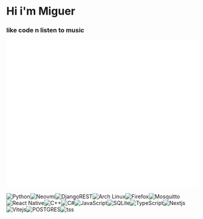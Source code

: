 # Hi i'm Miguer
### like code n listen to music

![Metrics](/github-metrics.svg)


![Python](https://img.shields.io/badge/python-3670A0?style=for-the-badge&logo=python&logoColor=crimson&color=black)![Neovmi](https://img.shields.io/badge/NeoVim-%2357A143.svg?&style=for-the-badge&logo=neovim&logoColor=crimson&color=black)![DjangoREST](https://img.shields.io/badge/DJANGO-REST-ff1709?style=for-the-badge&logo=django&logoColor=crimson&color=crimson&labelColor=black)![Arch Linux](https://img.shields.io/badge/Arch_Linux-1793D1?style=for-the-badge&logo=arch-linux&logoColor=crimson&color=black)![Firefox](https://img.shields.io/badge/Firefox-FF7139?style=for-the-badge&logo=Firefox-Browser&logoColor=crimson&color=black)![Mosquitto](https://img.shields.io/badge/mosquitto-%233C5280.svg?style=for-the-badge&logo=eclipsemosquitto&logoColor=crimson&color=black)![React Native](https://img.shields.io/badge/react_native-%2320232a.svg?style=for-the-badge&logo=react&logoColor=crimson&color=black)![C++](https://img.shields.io/badge/c++-%2300599C.svg?style=for-the-badge&logo=c%2B%2B&logoColor=crimson&color=black)![C#](https://img.shields.io/badge/c%23-%23239120.svg?style=for-the-badge&logo=c-sharp&logoColor=crimson&color=black)![JavaScript](https://img.shields.io/badge/javascript-%23323330.svg?style=for-the-badge&logo=javascript&logoColor=crimson&color=black)![SQLite](https://img.shields.io/badge/sqlite-%2307405e.svg?style=for-the-badge&logo=sqlite&logoColor=crimson&color=black)![TypeScript](https://shields.io/badge/TypeScript-3178C6?style=for-the-badge&logo=TypeScript&logoColor=crimson&color=black)![Nextjs](https://img.shields.io/badge/next.js-000000?style=for-the-badge&logo=nextdotjs&logoColor=crimson&color=black)![Vitejs](https://img.shields.io/badge/VITEJS-crimson?style=for-the-badge&logo=vite&logoColor=crimson&color=black)![POSTGRES](https://img.shields.io/badge/PostgreSQL-316192?style=for-the-badge&logo=postgresql&logoColor=crimson&color=black)![tss](https://img.shields.io/badge/Tailwind_CSS-38B2AC?style=for-the-badge&logo=tailwind-css&logoColor=crimson&color=black)

